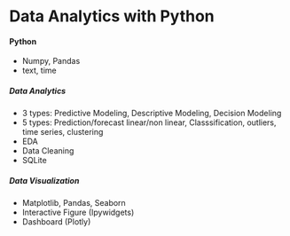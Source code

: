 # Data Analytics with Python

#### Python 
- Numpy, Pandas
- text, time 

##### Data Analytics
- 3 types: Predictive Modeling, Descriptive Modeling, Decision Modeling
- 5 types: Prediction/forecast linear/non linear, Classsification, outliers, time series, clustering
- EDA 
- Data Cleaning
- SQLite 

##### Data Visualization
- Matplotlib, Pandas, Seaborn
- Interactive Figure (Ipywidgets)
- Dashboard (Plotly)
